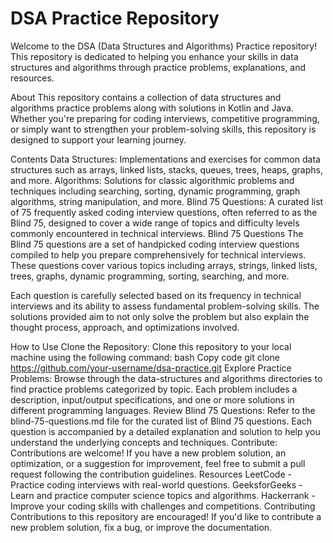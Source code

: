 DSA Practice Repository
=
Welcome to the DSA (Data Structures and Algorithms) Practice repository! This repository is dedicated to helping you enhance your skills in data structures and algorithms through practice problems, explanations, and resources.

About
This repository contains a collection of data structures and algorithms practice problems along with solutions in Kotlin and Java. Whether you're preparing for coding interviews, competitive programming, or simply want to strengthen your problem-solving skills, this repository is designed to support your learning journey.

Contents
Data Structures: Implementations and exercises for common data structures such as arrays, linked lists, stacks, queues, trees, heaps, graphs, and more.
Algorithms: Solutions for classic algorithmic problems and techniques including searching, sorting, dynamic programming, graph algorithms, string manipulation, and more.
Blind 75 Questions: A curated list of 75 frequently asked coding interview questions, often referred to as the Blind 75, designed to cover a wide range of topics and difficulty levels commonly encountered in technical interviews.
Blind 75 Questions
The Blind 75 questions are a set of handpicked coding interview questions compiled to help you prepare comprehensively for technical interviews. These questions cover various topics including arrays, strings, linked lists, trees, graphs, dynamic programming, sorting, searching, and more.

Each question is carefully selected based on its frequency in technical interviews and its ability to assess fundamental problem-solving skills. The solutions provided aim to not only solve the problem but also explain the thought process, approach, and optimizations involved.

How to Use
Clone the Repository:
Clone this repository to your local machine using the following command:
bash
Copy code
git clone https://github.com/your-username/dsa-practice.git
Explore Practice Problems:
Browse through the data-structures and algorithms directories to find practice problems categorized by topic. Each problem includes a description, input/output specifications, and one or more solutions in different programming languages.
Review Blind 75 Questions:
Refer to the blind-75-questions.md file for the curated list of Blind 75 questions. Each question is accompanied by a detailed explanation and solution to help you understand the underlying concepts and techniques.
Contribute:
Contributions are welcome! If you have a new problem solution, an optimization, or a suggestion for improvement, feel free to submit a pull request following the contribution guidelines.
Resources
LeetCode - Practice coding interviews with real-world questions.
GeeksforGeeks - Learn and practice computer science topics and algorithms.
Hackerrank - Improve your coding skills with challenges and competitions.
Contributing
Contributions to this repository are encouraged! If you'd like to contribute a new problem solution, fix a bug, or improve the documentation.
